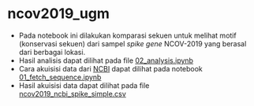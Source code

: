 # ncov2019_ugm
* Pada notebook ini dilakukan komparasi sekuen untuk melihat motif (konservasi sekuen) dari sampel *spike gene* NCOV-2019 yang berasal dari berbagai lokasi. 
* Hasil analisis dapat dilihat pada file [02_analysis.ipynb](/spike_project/output/02_analysis.ipynb)
* Cara akuisisi data dari [NCBI](https://www.ncbi.nlm.nih.gov/labs/virus/vssi/#/virus?SeqType_s=Nucleotide&VirusLineage_ss=SARS-CoV-2,%20taxid:2697049) dapat dilihat pada notebook [01_fetch_sequence.ipynb](/spike_project/01_fetch_sequence.ipynb)
* Hasil akuisisi data dapat dilihat pada file [ncov2019_ncbi_spike_simple.csv](/spike_project/output/ncov2019_ncbi_spike_simple.csv)
